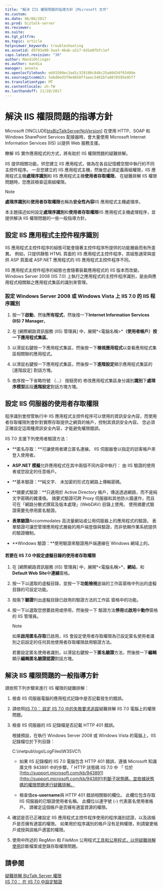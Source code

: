 ```yaml
---
title: "解決 IIS 權限問題的指導方針 |Microsoft 文件"
ms.custom: 
ms.date: 06/08/2017
ms.prod: biztalk-server
ms.reviewer: 
ms.suite: 
ms.tgt_pltfrm: 
ms.topic: article
helpviewer_keywords: troubleshooting
ms.assetid: d9793a90-3aa3-46ab-a317-6d1e0fbfc1ef
caps.latest.revision: "30"
author: MandiOhlinger
ms.author: mandia
manager: anneta
ms.openlocfilehash: eb91509ec3ad1c329190c848c25a60434f93499e
ms.sourcegitcommit: 5abd0ed3f9e4858ffaaec5481bfa8878595e95f7
ms.translationtype: MT
ms.contentlocale: zh-TW
ms.lasthandoff: 11/28/2017
---
```

# <a name="guidelines-for-resolving-iis-permissions-problems"></a>解決 IIS 權限問題的指導方針
Microsoft [!INCLUDE[btsBizTalkServerNoVersion](../includes/btsbiztalkservernoversion-md.md)] 在使用 HTTP、SOAP 和 Windows SharePoint Services 配接器時，會大量使用 Microsoft Internet Information Services (IIS) 以提供 Web 服務支援。  
  
 瞭解 IIS 實作應用程式的方式，將有助於 IIS 權限問題的疑難排解。  
  
 IIS 提供相關功能，供您建立 IIS 應用程式，做為在各自記憶體空間中執行的不同主控件程序。 一旦您建立的 IIS 應用程式主機，然後您必須定義兩組權限，IIS 應用程式主機**處理序識別**和 IIS 應用程式主機**使用者存取權限**。 在疑難排解 IIS 權限問題時，您應該檢查這兩組權限。  
  
> [!NOTE]
>  **處理序識別**和**使用者存取權限**也稱為**安全性內容**IIS 應用程式主機處理序。  
  
 本主題描述如何設定**處理序識別**和**使用者存取權限**IIS 應用程式主機處理程序，並提供解決 IIS 權限問題的一些一般指導方針。  
  
## <a name="setting-iis-application-host-process-identity"></a>設定 IIS 應用程式主控件程序識別  
 IIS 應用程式主控件程序的組態可能會隨著主控件程序所提供的功能層級而有所差異。 例如，只提供靜態 HTML 頁面的 IIS 應用程式主控件程序，其組態通常與提供 ASP 頁面或 ASP.NET 應用程式的 IIS 應用程式主控件程序不同。  
  
 IIS 應用程式主控件程序的組態也會隨著裝載應用程式的 IIS 版本而改變。 Windows Server 2008 (IIS 7.0) 上執行之應用程式的主控件程序識別，是由與應用程式相關聯之應用程式集區的識別來管理。  
  
### <a name="setting-iis-process-identity-for-iis-70-on-windows-server-2008-or-windows-vista"></a>設定 Windows Server 2008 或 Windows Vista 上 IIS 7.0 的 IIS 程序識別  
  
1.  按一下**啟動**，然後**所有程式**，然後按一下**Internet Information Services (IIS) 7 Manager**。  
  
2.  在 [網際網路資訊服務 (IIS) 管理員] 中，展開*\<電腦名稱\>***（使用者帳戶）**按一下**應用程式集區**。  
  
3.  以滑鼠右鍵按一下應用程式集區，然後按一下**檢視應用程式**以查看應用程式集區相關聯的應用程式。  
  
4.  以滑鼠右鍵按一下應用程式集區，然後按一下**進階設定**顯示應用程式集區的 [進階設定] 對話方塊。  
  
5.  依序按一下省略符號 （...） 按鈕旁的 修改應用程式集區身分識別**識別**下**處理序模型**區段**進階設定**對話方塊方塊。  
  
## <a name="setting-user-access-rights-for-the-iis-server"></a>設定 IIS 伺服器的使用者存取權限  
 程序識別會控管執行中 IIS 應用程式主控件程序可以使用的資訊安全內容，而使用者存取權限則會針對實際存取提供之網頁的帳戶，控制其資訊安全內容。 您必須正確設定這兩種資訊安全內容，才能避免權限錯誤。  
  
 IIS 7.0 支援下列使用者驗證方法：  
  
-   **匿名存取：**可讓使用者建立匿名連線。 IIS 伺服器會以指定的訪客帳戶來登入使用者。  
  
-   **ASP.NET 模擬**允許應用程式在其中兩個不同內容中執行： 由 IIS 驗證的使用者或您設定的任意帳戶。  
  
-   **基本驗證：**純文字、 未加密的形式在網路上傳輸密碼。  
  
-   **摘要式驗證：**只適用於 Active Directory 帳戶，傳送透過網路，而不是純文字密碼的雜湊值。 摘要式驗證可跨 Proxy 伺服器和其他防火牆運作，而且可在「網路分散式撰寫及版本處理」(WebDAV) 目錄上使用。 使用摘要式驗證需要先停用匿名驗證。  
  
-   **表單驗證**Accommodates 高流量網站或公用伺服器上的應用程式的驗證。 表單驗證可讓您管理應用程式層級的用戶端登錄與驗證，而非依賴作業系統提供的驗證機制。  
  
-   **Windows 驗證：**使用驗證來驗證用戶端連線在 Windows 網域上的。  
  
#### <a name="to-set-user-access-rights-for-a-virtual-directory-in-iis-70"></a>若要在 IIS 7.0 中設定虛擬目錄的使用者存取權限  
  
1.  在 [網際網路資訊服務 (IIS) 管理員] 中，展開*\<電腦名稱\>*，**網站**，和**Default Web Site**中**連線**窗格。  
  
2.  按一下以選取的虛擬目錄，並按一下**功能檢視**底端的工作區窗格中列出的虛擬目錄的可設定功能。  
  
3.  按兩下**驗證**列出虛擬目錄已啟用的驗證方法的工作區 窗格中的功能。  
  
4.  按一下以選取您想要啟用或停用，然後按一下 驗證方法**停用**或**啟用**中**動作**窗格的 IIS 管理員。  
  
    > [!NOTE]
    >  如果**啟用匿名存取**已啟用，IIS 會設定使用者存取權限為已設定匿名使用者識別之前設定的任何其他使用者存取權限啟用驗證方法。  
    >   
    >  若要設定匿名使用者識別，以滑鼠右鍵按一下**匿名驗證**方法，然後按一下**編輯**顯示**編輯匿名驗證認證**對話方塊。  
  
## <a name="general-guidelines-for-resolving-iis-permissions-problems"></a>解決 IIS 權限問題的一般指導方針  
 請依照下列步驟來進行 IIS 權限的疑難排解：  
  
1.  檢查 IIS 伺服器電腦的應用程式記錄中是否記載發生的錯誤。  
  
2.  請依照[IIS 7.0： 設定 IIS 7.0 中的失敗要求追蹤](http://go.microsoft.com/fwlink/?LinkId=130600)疑難排解 IIS 7.0 電腦上的權限問題。  
  
3.  檢查 IIS 伺服器的 IIS 記錄檔是否記載 HTTP 401 錯誤。  
  
     根據預設，在執行 Windows Server 2008 或 Windows Vista 的電腦上，IIS 記錄檔位於下列目錄：  
  
     C:\inetpub\logs\LogFiles\W3SVC1\  
  
    -   如果 IIS 記錄檔的 IIS 7.0 電腦包含 HTTP 401 錯誤，遵循 Microsoft 知識庫文件 943891 中的步驟，「 HTTP 狀態碼 IIS 7.0 中 「 位於[http://support.microsoft.com/kb/943891](http://support.microsoft.com/kb/943891)判斷子狀態碼，並依據狀態碼的權限問題進行疑難排解。  
  
    -   檢查值**cs-username**與 HTTP 401 錯誤相關聯的欄位。 此欄位包含存取 IIS 伺服器的已驗證使用者名稱。 此欄位以連字號 (-) 代表匿名使用者帳戶。 請確定這個帳戶是否擁有適當資源的權限。  
  
4.  確認是否已正確設定 IIS 應用程式主控件程序使用的程序識別認證，以及該帳戶是否擁有適當的權限。 如果用於程序識別的帳戶沒有足夠權限，則請變更帳戶或授與該帳戶適當的權限。  
  
5.  使用中所述的 RegMon 和 FileMon 公用程式[工具和公用程式，以供疑難排解使用](../core/tools-and-utilities-to-use-for-troubleshooting.md)診斷檔案或登錄存取權限問題。  
  
## <a name="see-also"></a>請參閱  
 [疑難排解 BizTalk Server 權限](../core/troubleshooting-biztalk-server-permissions.md)   
 [IIS 7.0： 在 IIS 7.0 中設定驗證](http://go.microsoft.com/fwlink/?LinkId=129909)
